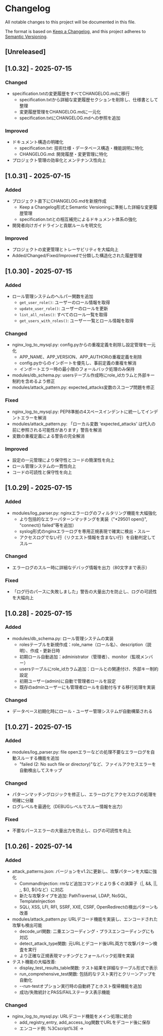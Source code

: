 # Changelog

All notable changes to this project will be documented in this file.

The format is based on [Keep a Changelog](https://keepachangelog.com/en/1.0.0/),
and this project adheres to [Semantic Versioning](https://semver.org/spec/v2.0.0.html).

## [Unreleased]

## [1.0.32] - 2025-07-15

### Changed
- specification.txtの変更履歴をすべてCHANGELOG.mdに移行
  - specification.txtから詳細な変更履歴セクションを削除し、仕様書として整理
  - 変更履歴管理をCHANGELOG.mdに一元化
  - specification.txtにCHANGELOG.mdへの参照を追加

### Improved
- ドキュメント構造の明確化
  - specification.txt: 技術仕様・データベース構造・機能説明に特化
  - CHANGELOG.md: 開発履歴・変更管理に特化
- プロジェクト管理の効率化とメンテナンス性向上

## [1.0.31] - 2025-07-15

### Added
- プロジェクト直下にCHANGELOG.mdを新規作成
  - Keep a Changelog形式とSemantic Versioningに準拠した詳細な変更履歴管理
  - specification.txtとの相互補完によるドキュメント体系の強化
- 開発者向けガイドラインと貢献ルールを明文化

### Improved
- プロジェクトの変更管理とトレーサビリティを大幅向上
- Added/Changed/Fixed/Improvedで分類した構造化された履歴管理

## [1.0.30] - 2025-07-15

### Added
- ロール管理システムのヘルパー関数を追加
  - `get_user_role()`: ユーザーのロール情報を取得
  - `update_user_role()`: ユーザーのロールを更新
  - `list_all_roles()`: すべてのロール一覧を取得
  - `get_users_with_roles()`: ユーザー一覧とロール情報を取得

### Changed
- nginx_log_to_mysql.py: config.pyからの重複定義を削除し設定管理を一元化
  - APP_NAME、APP_VERSION、APP_AUTHORの重複定義を削除
  - config.pyからのインポートを優先し、事前定義の重複を解消
  - インポートエラー時の最小限のフォールバック処理のみ保持
- modules/db_schema.py: usersテーブル作成時にrole_idカラムと外部キー制約を含めるよう修正
- modules/attack_pattern.py: expected_attacks変数のスコープ問題を修正

### Fixed
- nginx_log_to_mysql.py: PEP8準拠の4スペースインデントに統一してインデントエラーを解消
- modules/attack_pattern.py: 「ローカル変数 'expected_attacks' は代入の前に参照される可能性があります」警告を解消
- 変数の重複定義による警告の完全解消

### Improved
- 設定の一元管理により保守性とコードの簡潔性を向上
- ロール管理システムの一貫性向上
- コードの可読性と保守性を向上

## [1.0.29] - 2025-07-15

### Added
- modules/log_parser.py: nginxエラーログのフィルタリング機能を大幅強化
  - より包括的なエラーパターンマッチングを実装（"*29501 open()", "connect() failed"等を追加）
  - syslog形式のnginxエラーログを専用正規表現で確実に検出・スルー
  - アクセスログでない行（リクエスト情報を含まない行）を自動判定してスルー

### Changed
- エラーログのスルー時に詳細なデバッグ情報を出力（80文字まで表示）

### Fixed
- 「ログ行のパースに失敗しました」警告の大量出力を防止し、ログの可読性を大幅向上

## [1.0.28] - 2025-07-15

### Added
- modules/db_schema.py: ロール管理システムの実装
  - rolesテーブルを新規作成：role_name（ロール名）、description（説明）、作成・更新日時
  - 初期ロール自動追加：administrator（管理者）、monitor（監視メンバー）
  - usersテーブルにrole_idカラム追加：ロールとの関連付け、外部キー制約設定
  - 初期ユーザー(admin)に自動で管理者ロールを設定
  - 既存のadminユーザーにも管理者ロールを自動付与する移行処理を実装

### Changed
- データベース初期化時にロール・ユーザー管理システムが自動構築される

## [1.0.27] - 2025-07-15

### Added
- modules/log_parser.py: file openエラーなどの処理不要なエラーログを自動スルーする機能を追加
  - "failed (2: No such file or directory)"など、ファイルアクセスエラーを自動検出してスキップ

### Changed
- パターンマッチングロジックを修正し、エラーログとアクセスログの処理を明確に分離
- ログレベルを最適化（DEBUGレベルでスルー情報を出力）

### Fixed
- 不要なパースエラーの大量出力を防止し、ログの可読性を向上

## [1.0.26] - 2025-07-14

### Added
- attack_patterns.json: バージョンをv1.2に更新し、攻撃パターンを大幅に強化
  - CommandInjection: rmなど追加コマンドとより多くの演算子（|, &&, ||, ;, $(), ${}など）に対応
  - 新たな攻撃タイプを追加: PathTraversal, LDAP, NoSQL, TemplateInjection
  - SQLi, XSS, LFI, RFI, SSRF, XXE, CSRF, OpenRedirectの検出パターンも改善
- modules/attack_pattern.py: URLデコード機能を実装し、エンコードされた攻撃も検出可能
  - decode_url関数: 二重エンコーディング・プラスエンコーディングにも対応
  - detect_attack_type関数: 元URLとデコード後URL両方で攻撃パターン検査を実行
  - より正確な正規表現マッチングとフォールバック処理を実装
- テスト機能の大幅改善:
  - display_test_results_table関数: テスト結果を詳細なテーブル形式で表示
  - run_comprehensive_test関数: 包括的なテスト実行とクリーンアップを自動化
  - --run-testオプション実行時の自動終了とホスト復帰機能を追加
  - 成功/失敗統計とPASS/FAILステータス表示機能

### Changed
- nginx_log_to_mysql.py: URLデコード機能をメイン処理に統合
  - add_registry_entry, add_access_log関数でURLをデコード後に保存
  - エンコード例: %3Cscript%3E → <script> と���て保存し可読性を向上

---

## バージョン管理について

- このプロジェクトは [Semantic Versioning](https://semver.org/) に従います
- 主要な変更は必ず`specification.txt`にも記録されます
- バージョン番号は`config.py`の`APP_VERSION`と同期されます

## 貢献ガイドライン

1. **変更を行う前に**: 必ず最新のバージョンを確認してください
2. **変更後**: このCHANGELOG.mdと`specification.txt`の両方を更新してください
3. **コミット**: 明確で説明的なコミットメッセージを記述してください

## リンク

- [プロジェクト仕様書](./document/specification.txt)
- [README](./README.md)
- [ライセンス](./LICENSE)
